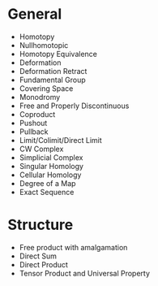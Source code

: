 
# General
- Homotopy
- Nullhomotopic
- Homotopy Equivalence
- Deformation
- Deformation Retract
- Fundamental Group
- Covering Space
- Monodromy
- Free and Properly Discontinuous
- Coproduct
- Pushout
- Pullback
- Limit/Colimit/Direct Limit
- CW Complex
- Simplicial Complex
- Singular Homology
- Cellular Homology
- Degree of a Map
- Exact Sequence

# Structure
- Free product with amalgamation
- Direct Sum
- Direct Product
- Tensor Product and Universal Property
